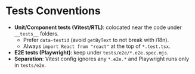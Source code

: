 # Tests Conventions

- **Unit/Component tests (Vitest/RTL)**: colocated near the code under `__tests__` folders.
  - Prefer `data-testid` (avoid `getByText` to not break with i18n).
  - Always `import React from "react"` at the top of `*.test.tsx`.
- **E2E tests (Playwright)**: keep under `tests/e2e/*.e2e.spec.mjs`.
- **Separation**: Vitest config ignores any `*.e2e.*` and Playwright runs only in `tests/e2e`.

